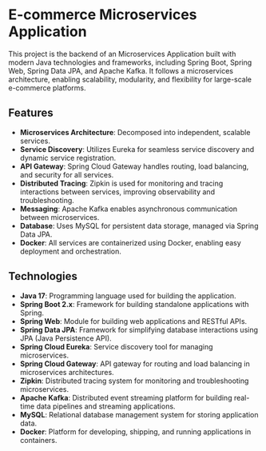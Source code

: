 # E-commerce Microservices Application

This project is the backend of an Microservices Application built with modern Java technologies and frameworks, including Spring Boot, Spring Web, Spring Data JPA, and Apache Kafka. It follows a microservices architecture, enabling scalability, modularity, and flexibility for large-scale e-commerce platforms.

## Features

- **Microservices Architecture**: Decomposed into independent, scalable services.
- **Service Discovery**: Utilizes Eureka for seamless service discovery and dynamic service registration.
- **API Gateway**: Spring Cloud Gateway handles routing, load balancing, and security for all services.
- **Distributed Tracing**: Zipkin is used for monitoring and tracing interactions between services, improving observability and troubleshooting.
- **Messaging**: Apache Kafka enables asynchronous communication between microservices.
- **Database**: Uses MySQL for persistent data storage, managed via Spring Data JPA.
- **Docker**: All services are containerized using Docker, enabling easy deployment and orchestration.

## Technologies

- **Java 17**: Programming language used for building the application.
- **Spring Boot 2.x**: Framework for building standalone applications with Spring.
- **Spring Web**: Module for building web applications and RESTful APIs.
- **Spring Data JPA**: Framework for simplifying database interactions using JPA (Java Persistence API).
- **Spring Cloud Eureka**: Service discovery tool for managing microservices.
- **Spring Cloud Gateway**: API gateway for routing and load balancing in microservices architectures.
- **Zipkin**: Distributed tracing system for monitoring and troubleshooting microservices.
- **Apache Kafka**: Distributed event streaming platform for building real-time data pipelines and streaming applications.
- **MySQL**: Relational database management system for storing application data.
- **Docker**: Platform for developing, shipping, and running applications in containers.
